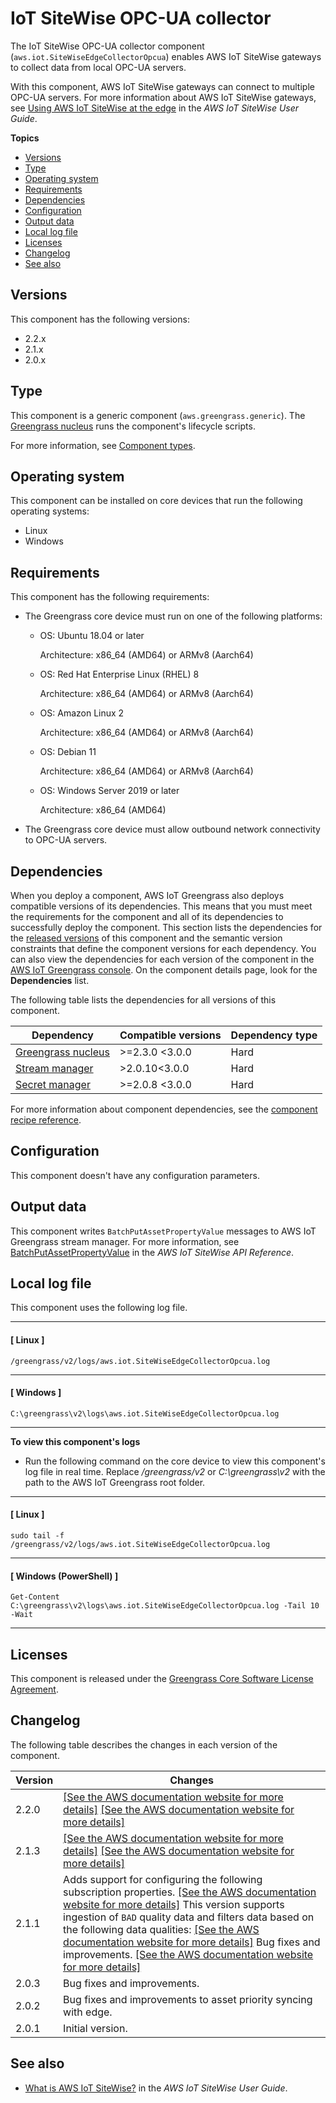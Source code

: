 # IoT SiteWise OPC\-UA collector<a name="iotsitewise-opcua-collector-component"></a>

The IoT SiteWise OPC\-UA collector component \(`aws.iot.SiteWiseEdgeCollectorOpcua`\) enables AWS IoT SiteWise gateways to collect data from local OPC\-UA servers\.

With this component, AWS IoT SiteWise gateways can connect to multiple OPC\-UA servers\. For more information about AWS IoT SiteWise gateways, see [Using AWS IoT SiteWise at the edge](https://docs.aws.amazon.com/iot-sitewise/latest/userguide/gateways-ggv2.html) in the *AWS IoT SiteWise User Guide*\.

**Topics**
+ [Versions](#iotsitewise-opcua-collector-component-versions)
+ [Type](#iotsitewise-opcua-collector-component-type)
+ [Operating system](#iotsitewise-opcua-collector-component-os-support)
+ [Requirements](#iotsitewise-opcua-collector-component-requirements)
+ [Dependencies](#iotsitewise-opcua-collector-component-dependencies)
+ [Configuration](#iotsitewise-opcua-collector-component-configuration)
+ [Output data](#iotsitewise-opcua-collector-component-output-data)
+ [Local log file](#iotsitewise-opcua-collector-component-log-file)
+ [Licenses](#iotsitewise-opcua-collector-component-licenses)
+ [Changelog](#iotsitewise-opcua-collector-component-changelog)
+ [See also](#iotsitewise-opcua-collector-component-see-also)

## Versions<a name="iotsitewise-opcua-collector-component-versions"></a>

This component has the following versions:
+ 2\.2\.x
+ 2\.1\.x
+ 2\.0\.x

## Type<a name="iotsitewise-opcua-collector-component-type"></a>

<a name="public-component-type-generic"></a>This <a name="public-component-type-generic-phrase"></a>component is a generic component \(`aws.greengrass.generic`\)\. The [Greengrass nucleus](greengrass-nucleus-component.md) runs the component's lifecycle scripts\.

<a name="public-component-type-more-information"></a>For more information, see [Component types](develop-greengrass-components.md#component-types)\.

## Operating system<a name="iotsitewise-opcua-collector-component-os-support"></a>

This component can be installed on core devices that run the following operating systems:
+ Linux
+ Windows

## Requirements<a name="iotsitewise-opcua-collector-component-requirements"></a>

This component has the following requirements:
+ The Greengrass core device must run on one of the following platforms:
  + OS: Ubuntu 18\.04 or later

    Architecture: x86\_64 \(AMD64\) or ARMv8 \(Aarch64\)
  + OS: Red Hat Enterprise Linux \(RHEL\) 8

    Architecture: x86\_64 \(AMD64\) or ARMv8 \(Aarch64\)
  + OS: Amazon Linux 2

    Architecture: x86\_64 \(AMD64\) or ARMv8 \(Aarch64\)
  + OS: Debian 11

    Architecture: x86\_64 \(AMD64\) or ARMv8 \(Aarch64\)
  + OS: Windows Server 2019 or later

    Architecture: x86\_64 \(AMD64\)
+ The Greengrass core device must allow outbound network connectivity to OPC\-UA servers\.

## Dependencies<a name="iotsitewise-opcua-collector-component-dependencies"></a>

When you deploy a component, AWS IoT Greengrass also deploys compatible versions of its dependencies\. This means that you must meet the requirements for the component and all of its dependencies to successfully deploy the component\. This section lists the dependencies for the [released versions](#iotsitewise-opcua-collector-component-changelog) of this component and the semantic version constraints that define the component versions for each dependency\. You can also view the dependencies for each version of the component in the [AWS IoT Greengrass console](https://console.aws.amazon.com/greengrass)\. On the component details page, look for the **Dependencies** list\.

The following table lists the dependencies for all versions of this component\.


| Dependency | Compatible versions | Dependency type | 
| --- | --- | --- | 
| [Greengrass nucleus](greengrass-nucleus-component.md) | >=2\.3\.0 <3\.0\.0 | Hard | 
| [Stream manager](stream-manager-component.md) | >2\.0\.10<3\.0\.0 | Hard | 
| [Secret manager](secret-manager-component.md) | >=2\.0\.8 <3\.0\.0 | Hard | 

For more information about component dependencies, see the [component recipe reference](component-recipe-reference.md#recipe-reference-component-dependencies)\.

## Configuration<a name="iotsitewise-opcua-collector-component-configuration"></a>

This component doesn't have any configuration parameters\.

## Output data<a name="iotsitewise-opcua-collector-component-output-data"></a>



This component writes `BatchPutAssetPropertyValue` messages to AWS IoT Greengrass stream manager\. For more information, see [BatchPutAssetPropertyValue](https://docs.aws.amazon.com/iot-sitewise/latest/APIReference/API_BatchPutAssetPropertyValue.html) in the *AWS IoT SiteWise API Reference*\.

## Local log file<a name="iotsitewise-opcua-collector-component-log-file"></a>

This component uses the following log file\.

------
#### [ Linux ]

```
/greengrass/v2/logs/aws.iot.SiteWiseEdgeCollectorOpcua.log
```

------
#### [ Windows ]

```
C:\greengrass\v2\logs\aws.iot.SiteWiseEdgeCollectorOpcua.log
```

------

**To view this component's logs**
+ Run the following command on the core device to view this component's log file in real time\. Replace */greengrass/v2* or *C:\\greengrass\\v2* with the path to the AWS IoT Greengrass root folder\.

------
#### [ Linux ]

  ```
  sudo tail -f /greengrass/v2/logs/aws.iot.SiteWiseEdgeCollectorOpcua.log
  ```

------
#### [ Windows \(PowerShell\) ]

  ```
  Get-Content C:\greengrass\v2\logs\aws.iot.SiteWiseEdgeCollectorOpcua.log -Tail 10 -Wait
  ```

------

## Licenses<a name="iotsitewise-opcua-collector-component-licenses"></a>

<a name="component-core-software-license"></a>This component is released under the [Greengrass Core Software License Agreement](https://greengrass-release-license.s3.us-west-2.amazonaws.com/greengrass-license-v1.pdf)\.

## Changelog<a name="iotsitewise-opcua-collector-component-changelog"></a>

The following table describes the changes in each version of the component\.


|  **Version**  |  **Changes**  | 
| --- | --- | 
|  2\.2\.0  |  [\[See the AWS documentation website for more details\]](http://docs.aws.amazon.com/greengrass/v2/developerguide/iotsitewise-opcua-collector-component.html) [\[See the AWS documentation website for more details\]](http://docs.aws.amazon.com/greengrass/v2/developerguide/iotsitewise-opcua-collector-component.html)  | 
|  2\.1\.3  |  [\[See the AWS documentation website for more details\]](http://docs.aws.amazon.com/greengrass/v2/developerguide/iotsitewise-opcua-collector-component.html) [\[See the AWS documentation website for more details\]](http://docs.aws.amazon.com/greengrass/v2/developerguide/iotsitewise-opcua-collector-component.html)  | 
|  2\.1\.1  |  Adds support for configuring the following subscription properties\.  [\[See the AWS documentation website for more details\]](http://docs.aws.amazon.com/greengrass/v2/developerguide/iotsitewise-opcua-collector-component.html)  This version supports ingestion of `BAD` quality data and filters data based on the following data qualities:  [\[See the AWS documentation website for more details\]](http://docs.aws.amazon.com/greengrass/v2/developerguide/iotsitewise-opcua-collector-component.html) Bug fixes and improvements\. [\[See the AWS documentation website for more details\]](http://docs.aws.amazon.com/greengrass/v2/developerguide/iotsitewise-opcua-collector-component.html)  | 
|  2\.0\.3  |  Bug fixes and improvements\.  | 
|  2\.0\.2  |  Bug fixes and improvements to asset priority syncing with edge\.  | 
|  2\.0\.1  |  Initial version\.  | 

## See also<a name="iotsitewise-opcua-collector-component-see-also"></a>
+ [What is AWS IoT SiteWise?](https://docs.aws.amazon.com/iot-sitewise/latest/userguide/what-is-sitewise.html) in the *AWS IoT SiteWise User Guide*\.